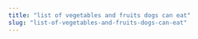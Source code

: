 ```yaml
---
title: "list of vegetables and fruits dogs can eat"
slug: "list-of-vegetables-and-fruits-dogs-can-eat"
---
```


